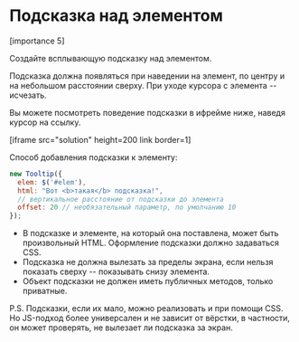 # Подсказка над элементом

[importance 5]

Создайте всплывающую подсказку над элементом. 

Подсказка должна появляться при наведении на элемент, по центру и на небольшом расстоянии сверху. При уходе курсора с элемента -- исчезать.

Вы можете посмотреть поведение подсказки в ифрейме ниже, наведя курсор на ссылку.

[iframe src="solution" height=200 link border=1]

Способ добавления подсказки к элементу:

```js
new Tooltip({
  elem: $('#elem'),
  html: "Вот <b>такая</b> подсказка!",
  // вертикальное расстояние от подсказки до элемента
  offset: 20 // необязательный параметр, по умолчанию 10
});
```

<ul>
<li>В подсказке и элементе, на который она поставлена, может быть произвольный HTML. Оформление подсказки должно задаваться CSS.</li>
<li>Подсказка не должна вылезать за пределы экрана, если нельзя показать сверху -- показывать снизу элемента.</li>
<li>Объект подсказки не должен иметь публичных методов, только приватные.</li>
</ul>



P.S. Подсказки, если их мало, можно реализовать и при помощи CSS. Но JS-подход более универсален и не зависит от вёрстки, в частности, он может проверять, не вылезает ли подсказка за экран.